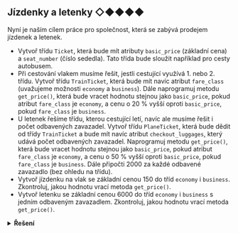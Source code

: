 ## Jízdenky a letenky ◇◆◆◆◆

Nyní je naším cílem práce pro společnost, která se zabývá prodejem jízdenek a letenek.

- Vytvoř třídu `Ticket`, která bude mít atributy `basic_price` (základní cena) a `seat_number` (číslo sededla). Tato
  třída bude sloužit například pro cesty autobusem.
- Při cestování vlakem musíme řešit, jestli cestující využívá 1. nebo 2. třídu. Vytvoř třídu `TrainTicket`, která bude
  mít navíc atribut `fare_class` (uvažujeme možnosti `economy` a `business`). Dále naprogramuj metodu `get_price()`,
  která bude vracet hodnotu stejnou jako `basic_price`, pokud atribut `fare_class` je `economy`, a cenu o 20 % vyšší
  oproti `basic_price`, pokud `fare_class` je `business`.
- U letenek řešíme třídu, kterou cestující letí, navíc ale musíme řešit i počet odbavených zavazadel. Vytvoř
  třídu `PlaneTicket`, která bude dědit od třídy `TrainTicket` a bude mít navíc atribut `checkout_luggages`, který udává
  počet odbavených zavazadel. Naprogramuj metodu `get_price()`, která bude vracet hodnotu stejnou jako `basic_price`,
  pokud atribut `fare_class` je `economy`, a cenu o 50 % vyšší oproti `basic_price`, pokud `fare_class` je `business`.
  Dále připočti 2000 za každé odbavené zavazadlo (bez ohledu na třídu).
- Vytvoř jízdenku na vlak se základní cenou 150 do tříd `economy` i `business`. Zkontroluj, jakou hodnotu vrací
  metoda `get_price()`.
- Vytvoř letenku se základní cenou 6000 do tříd `economy` i `business` s jedním odbaveným zavazadlem. Zkontroluj, jakou
  hodnotu vrací metoda `get_price()`.

<details>
<summary><b>Řešení</b></summary>


```python
class Ticket:
    def __init__(self, basic_price, seat_number):
        self.basic_price = basic_price
        self.seat_number = seat_number


class TrainTicket(Ticket):
    def __init__(self, basic_price, seat_number, fare_class):
        super().__init__(basic_price, seat_number)
        self.fare_class = fare_class

    def get_price(self):
        if self.fare_class == 'economy':
            return self.basic_price
        elif self.fare_class == 'business':
            return self.basic_price * 1.2


class PlaneTicket(TrainTicket):
    def __init__(self, basic_price, seat_number, fare_class, checkout_luggages):
        super().__init__(basic_price, seat_number, fare_class)
        self.checkout_luggages = checkout_luggages

    def get_price(self):
        luggage_price = self.checkout_luggages * 2000
        if self.fare_class == 'economy':
            return self.basic_price + luggage_price
        elif self.fare_class == 'business':
            return self.basic_price * 1.5 + luggage_price


# Testování:
train_ticket_economy = TrainTicket(150, '1A', 'economy')
train_ticket_business = TrainTicket(150, '1A', 'business')
print(train_ticket_economy.get_price())  # 150
print(train_ticket_business.get_price())  # 180

plane_ticket_economy = PlaneTicket(6000, '15B', 'economy', 1)
plane_ticket_business = PlaneTicket(6000, '15B', 'business', 1)
print(plane_ticket_economy.get_price())  # 8000
print(plane_ticket_business.get_price())  # 11000
```

</details>
